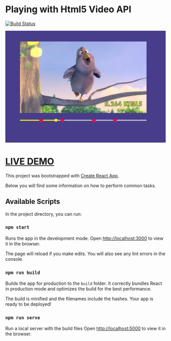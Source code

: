# Playing with Html5 Video API
[![Build Status](https://travis-ci.org/iondrimba/react-video-player.svg?branch=master)](https://travis-ci.org/iondrimba/react-video-player)

![Demo](https://raw.githubusercontent.com/iondrimba/images/master/video-player.PNG)

# [LIVE DEMO](https://iondrimba.github.io/react-video-player/build/?cache=123)

This project was bootstrapped with [Create React App](https://github.com/facebookincubator/create-react-app).

Below you will find some information on how to perform common tasks.

## Available Scripts

In the project directory, you can run:

### `npm start`

Runs the app in the development mode.
Open [http://localhost:3000](http://localhost:3000) to view it in the browser.

The page will reload if you make edits.
You will also see any lint errors in the console.

### `npm run build`

Builds the app for production to the `build` folder.
It correctly bundles React in production mode and optimizes the build for the best performance.

The build is minified and the filenames include the hashes.
Your app is ready to be deployed!

### `npm run serve`

Run a local server with the build files
Open [http://localhost:5000](http://localhost:5000) to view it in the browser.
